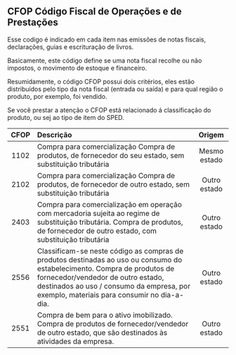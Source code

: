 ## CFOP Código Fiscal de Operações e de Prestações

Esse codigo é indicado em cada item nas emissões de notas fiscais, declarações, guias e escrituração de livros. 

Basicamente, este código define se uma nota fiscal recolhe ou não impostos, o movimento de estoque e financeiro.

Resumidamente, o código CFOP possui dois critérios, eles estão distribuídos pelo tipo da nota fiscal (entrada ou saída) e para qual região o produto, por exemplo, foi vendido.

Se você prestar a atenção o CFOP está relacionado á classificação do produto, ou sej ao tipo de item do SPED. 

|CFOP|Descrição|Origem|
|:---:|:---|:---:|
|1102|Compra para comercialização Compra de produtos, de fornecedor do seu estado, sem substituição tributária|Mesmo estado|
|2102|Compra para comercialização Compra de produtos, de fornecedor de outro estado, sem substituição tributária|Outro estado|
|2403|Compra para comercialização em operação com mercadoria sujeita ao regime de substituição tributária. Compra de produtos, de fornecedor de outro estado, com substituição tributária|Outro estado|
|2556|Classificam-se neste código as compras de produtos destinadas ao uso ou consumo do estabelecimento.	Compra de produtos de fornecedor/vendedor de outro estado, destinados ao uso / consumo da empresa, por exemplo, materiais para consumir no dia-a-dia.|Outro estado|
|2551|Compra de bem para o ativo imobilizado. Compra de produtos de fornecedor/vendedor de outro estado, que são destinados às atividades da empresa.|Outro estado|
